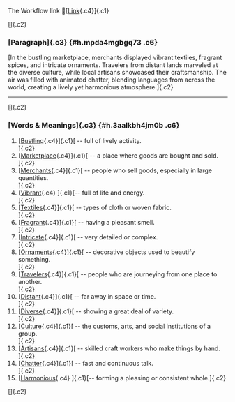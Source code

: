 The Workflow link
👏[[Link](https://www.google.com/url?q=http://www.google.com&sa=D&source=editors&ust=1760571647796912&usg=AOvVaw0A3jrk2T4v9038J4KFK016){.c4}]{.c1}

[]{.c2}

### [Paragraph]{.c3} {#h.mpda4mgbgq73 .c6}

[In the bustling marketplace, merchants displayed vibrant textiles,
fragrant spices, and intricate ornaments. Travelers from distant lands
marveled at the diverse culture, while local artisans showcased their
craftsmanship. The air was filled with animated chatter, blending
languages from across the world, creating a lively yet harmonious
atmosphere.]{.c2}

------------------------------------------------------------------------

[]{.c2}

### [Words & Meanings]{.c3} {#h.3aalkbh4jm0b .c6}

1.  [[Bustling](https://www.google.com/url?q=http://www.google.com&sa=D&source=editors&ust=1760571647797943&usg=AOvVaw3ZAwSg3eUQN-0sdlGgZv95){.c4}]{.c1}[ --
    full of lively activity.\
    ]{.c2}
2.  [[Marketplace](https://www.google.com/url?q=http://www.google.com&sa=D&source=editors&ust=1760571647798175&usg=AOvVaw3Vv3q1Q_ZF1V9Lvnp01ExZ){.c4}]{.c1}[ --
    a place where goods are bought and sold.\
    ]{.c2}
3.  [[Merchants](https://www.google.com/url?q=http://www.google.com&sa=D&source=editors&ust=1760571647798433&usg=AOvVaw1lIeWHAs0mIuklgoOlIc9K){.c4}]{.c1}[ --
    people who sell goods, especially in large quantities.\
    ]{.c2}
4.  [[Vibrant](https://www.google.com/url?q=http://www.google.com&sa=D&source=editors&ust=1760571647798673&usg=AOvVaw0Q8W8OjCq5U4ZdzOKuHFto){.c4}
    ]{.c1}[-- full of life and energy.\
    ]{.c2}
5.  [[Textiles](https://www.google.com/url?q=http://www.google.com&sa=D&source=editors&ust=1760571647798859&usg=AOvVaw0swksyriVnaXznHPF_782S){.c4}]{.c1}[ --
    types of cloth or woven fabric.\
    ]{.c2}
6.  [[Fragrant](https://www.google.com/url?q=http://www.google.com&sa=D&source=editors&ust=1760571647799043&usg=AOvVaw2RRxM2WmwP3MD3M_PeV_Ry){.c4}]{.c1}[ --
    having a pleasant smell.\
    ]{.c2}
7.  [[Intricate](https://www.google.com/url?q=http://www.google.com&sa=D&source=editors&ust=1760571647799228&usg=AOvVaw1Xo0oZ8nx3JK1U5iRtu93t){.c4}]{.c1}[ --
    very detailed or complex.\
    ]{.c2}
8.  [[Ornaments](https://www.google.com/url?q=http://www.google.com&sa=D&source=editors&ust=1760571647799413&usg=AOvVaw30NoJzVhpy-TnrZyv7z2dc){.c4}]{.c1}[ --
    decorative objects used to beautify something.\
    ]{.c2}
9.  [[Travelers](https://www.google.com/url?q=http://www.google.com&sa=D&source=editors&ust=1760571647799624&usg=AOvVaw174Afmrm4vl9_g6PWlz5Ar){.c4}]{.c1}[ --
    people who are journeying from one place to another.\
    ]{.c2}
10. [[Distant](https://www.google.com/url?q=http://www.google.com&sa=D&source=editors&ust=1760571647799835&usg=AOvVaw1k_pGisuDxeAu5HSCX59Gi){.c4}]{.c1}[ --
    far away in space or time.\
    ]{.c2}
11. [[Diverse](https://www.google.com/url?q=http://www.google.com&sa=D&source=editors&ust=1760571647800051&usg=AOvVaw3GXR6D3q7L_8NxUYe2AEp5){.c4}]{.c1}[ --
    showing a great deal of variety.\
    ]{.c2}
12. [[Culture](https://www.google.com/url?q=http://www.google.com&sa=D&source=editors&ust=1760571647800251&usg=AOvVaw1sAYSTgvdYh0kNN4q8aGyq){.c4}]{.c1}[ --
    the customs, arts, and social institutions of a group.\
    ]{.c2}
13. [[Artisans](https://www.google.com/url?q=http://www.google.com&sa=D&source=editors&ust=1760571647800474&usg=AOvVaw3RmR6ldMTNnS_3LHXgEVm5){.c4}]{.c1}[ --
    skilled craft workers who make things by hand.\
    ]{.c2}
14. [[Chatter](https://www.google.com/url?q=http://www.google.com&sa=D&source=editors&ust=1760571647800693&usg=AOvVaw1z1zXn8uQSKR3pubAT6f1N){.c4}]{.c1}[ --
    fast and continuous talk.\
    ]{.c2}
15. [[Harmonious](https://www.google.com/url?q=http://www.google.com&sa=D&source=editors&ust=1760571647800908&usg=AOvVaw0BSjCr6UyQRED3BIDYXBHK){.c4}
    ]{.c1}[-- forming a pleasing or consistent whole.]{.c2}

[]{.c2}

